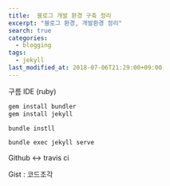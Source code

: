 ```yaml
---
title:  블로그 개발 환경 구축 정리
excerpt: "블로그 환경, 개발환경 정리"
search: true
categories: 
  - blogging
tags: 
  - jekyll
last_modified_at: 2018-07-06T21:29:00+09:00
---
```


구름 IDE (ruby) 
```sh
gem install bundler
gem install jekyll

bundle instll

bundle exec jekyll serve

```

Github <-> travis ci


Gist : 코드조각